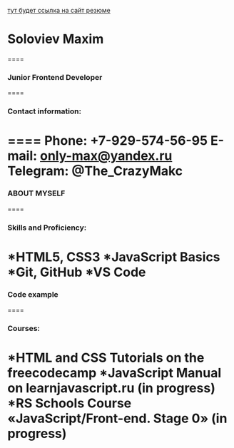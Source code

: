 [тут будет ссылка на сайт резюме](https://ya.ru)

# Soloviev Maxim
====
### Junior Frontend Developer
====
### Contact information:
====
**Phone:** +7-929-574-56-95
**E-mail:** only-max@yandex.ru
**Telegram:** @The_CrazyMakc
====
### ABOUT MYSELF
====
### Skills and Proficiency:
*HTML5, CSS3
*JavaScript Basics
*Git, GitHub
*VS Code
====
### Code example


====
### Courses:
*HTML and CSS Tutorials on the freecodecamp
*JavaScript Manual on learnjavascript.ru (in progress)
*RS Schools Course «JavaScript/Front-end. Stage 0» (in progress)
====